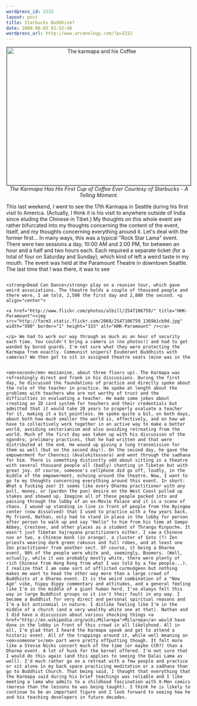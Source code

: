 ```yaml
--- 
wordpress_id: 2232
layout: post
title: Starbucks Buddhism?
date: 2008-06-03 01:52:48
wordpress_url: http://www.arcanology.com/?p=2232
---
```

<p align="center">
                                                                                                                                                                                                                                                                                                                                                                                                                                                                                                                                                                                                                                                                                                                                                                                                                                                                                                        <a href="http://www.flickr.com/photos/albill/2547090115/"><img src="http://farm4.static.flickr.com/3049/2547090115_52c0abe526.jpg" width="500" border="1" height="375" alt="The karmapa and his Coffee" /></a><br /><em>The Karmapa Has His First Cup of Coffee Ever Courtesy of Starbucks - A Telling Moment.</em>
                                                                                                                                                                                                                                                                                                                                                                                                                                                                                                                                                                                                                                                                                                                                                                                                                                                                                                      </p>This last weekend, I went to see the 17th Karmapa in Seattle during his first visit to America. (Actually, I think it is his visit to anywhere outside of India since eluding the Chinese in Tibet.) My thoughts on this whole event are rather bifurcated into my thoughts concerning the content of the event, itself, and my thoughts concerning everything around it. Let's deal with the former first... In many ways, this was a typical "Rock Star Lama" event. There were two sessions a day, 10:00 AM and 2:00 PM, for between an hour and a half and two hours each. Each required a separate ticket (for a total of four on Saturday and Sunday), which kind of left a weird taste in my mouth. The event was held at the Paramount Theatre in downtown Seattle. The last time that I was there, it was to see 
                                                                                                                                                                                                                                                                                                                                                                                                                                                                                                                                                                                                                                                                                                                                                                                                                                                                                                      
                                                                                                                                                                                                                                                                                                                                                                                                                                                                                                                                                                                                                                                                                                                                                                                                                                                                                                      <strong>Dead Can Dance</strong> play on a reunion tour, which gave weird associations. The theatre holds a couple of thousand people and there were, I am told, 2,500 the first day and 2,800 the second. <p align="center">
                                                                                                                                                                                                                                                                                                                                                                                                                                                                                                                                                                                                                                                                                                                                                                                                                                                                                                        <a href="http://www.flickr.com/photos/albill/2547106759/" title="HHK-Paramount"><img src="http://farm3.static.flickr.com/2068/2547106759_1369b1cb9d.jpg" width="500" border="1" height="333" alt="HHK-Paramount" /></a>
                                                                                                                                                                                                                                                                                                                                                                                                                                                                                                                                                                                                                                                                                                                                                                                                                                                                                                      </p> We had to work our way through as much as an hour of security each time. You couldn't bring a camera in (no photos!) and had to get wanded by bored guards. I'm not sure what they were protecting the Karmapa from exactly. Communist snipers? Exuberant Buddhists with cameras? We then got to sit in assigned theatre seats (mine was in the 
                                                                                                                                                                                                                                                                                                                                                                                                                                                                                                                                                                                                                                                                                                                                                                                                                                                                                                      
                                                                                                                                                                                                                                                                                                                                                                                                                                                                                                                                                                                                                                                                                                                                                                                                                                                                                                      <em>second</em> mezzanine, about three floors up). The Karmapa was refreshingly direct and frank in his discussions. During the first day, he discussed the foundations of practice and directly spoke about the role of the teacher in practice. He spoke at length about the problems with teachers who are not worthy of trust and the difficulties in evaluating a teacher. He made some jokes about creating an ID card system for teachers and their credentials but admitted that it would take 20 years to properly evaluate a teacher for it, making it a bit pointless. He spoke quite a bit, on both days, about both how much smaller the world is, effectively, and on how we have to collectively work together in an active way to make a better world, avoiding sectarianism and also avoiding retreating from the world. Much of the first day was taken up with his discussion of the ngondro, prelimary practices, that he had written and that were distributed at the end. He wound up giving a lung transmission for them as well (but on the second day!). On the second day, he gave the empowerment for Chenrezi (Avalokitesvara) and went through the sadhana for him. There is something distinctly odd about sitting in a theatre with several thousand people all (badly) chanting in Tibetan but with great joy. Of course, someone's cellphone did go off, loudly, in the middle of the empowerment, echoing around the theatre. Now, I want to go to my thoughts concerning everything around this event. In short: What a fucking zoo! It seems like every Dharma practitioner with any pull, money, or (pardon the pun) desire on the West Coast pulled up stakes and showed up. Imagine all of these people packed into and passing through the lobby of an ex-Movie Palace and it is a scene of chaos. I wound up standing in line in front of people from the Nyingma center (now dissolved) that I used to practice with a few years back. My friend, Nathan, only had to stand in place in the lobby for person after person to walk up and say "Hello" to him from his time at Gampo Abbey, Crestone, and other places as a student of Thrangu Rinpoche. It wasn't just Tibetan Vajrayana practitioners either. I saw a Chinese nun or two, a Chinese monk (in orange), a cluster of Soto (?) Zen priests wearing dark green rakusus and full robes, and at least one Zen practitioner from another sect. Of course, it being a Dharma event, 90% of the people were white and, seemingly, Boomers. (Well, actually, while it was probably mostly white, there were plenty of rich Chinese from Hong Kong from what I was told by a few people...). I realize that I am some sort of afflicted curmudgeon but nothing makes me want to head the other way more than a large crowd of Buddhists at a Dharma event. It is the weird combination of a "New Age" vibe, hippy dippy commentary and attitudes, and a general feeling like I'm in the middle of a giant human herd. I've always felt this way in large Buddhist groups so it isn't their fault in any way. I became a Buddhist for very direct and personal spiritual reasons and I'm a bit antinomial in nature. I dislike feeling like I'm in the middle of a church (and a very wealthy white one at that). Nathan and I did have a discussion about various shocking things <a href="http://en.wikipedia.org/wiki/Milarepa">Milarepa</a> would have done in the lobby in front of this crowd in all likelyhood. All in all, I'm glad that I heard the Karmapa speak and got to attend a historic event. All of the trappings around it, while well meaning on <em>someone's</em> part were pretty offputting though. It felt more like a Stevie Nicks concert much of the time (or maybe CCR?) than a Dharma event. A lot of husk for the kernel offered. I'm not sure that I would do this again (and this applies to seeing the Dalai Lama as well). I'd much rather go on a retreat with a few people and practice or sit alone in my back space practicing meditation or a sadhana than go to Buddhist Church. That being said, I thought that everything that the Karmapa said during his brief teachings was reliable and I like meeting a lama who admits to a childhood fascination with X-Men comics (moreso than the lessons he was being taught). I think he is likely to continue to be an important figure and I look forward to seeing how he and his teaching developers in future decades.